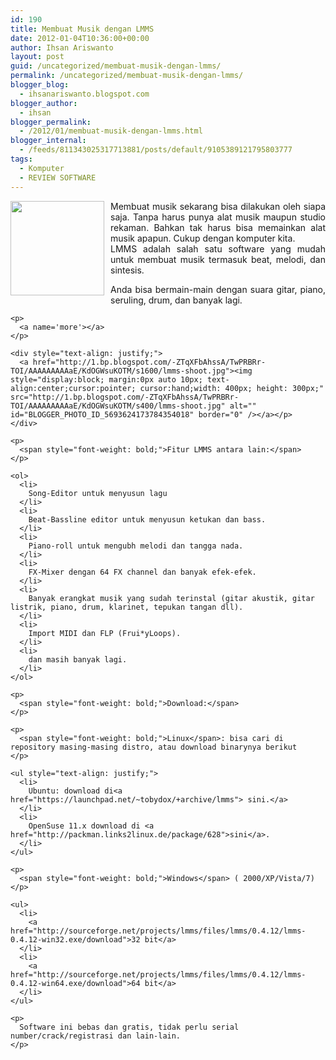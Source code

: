 ```yaml
---
id: 190
title: Membuat Musik dengan LMMS
date: 2012-01-04T10:36:00+00:00
author: Ihsan Ariswanto
layout: post
guid: /uncategorized/membuat-musik-dengan-lmms/
permalink: /uncategorized/membuat-musik-dengan-lmms/
blogger_blog:
  - ihsanariswanto.blogspot.com
blogger_author:
  - ihsan
blogger_permalink:
  - /2012/01/membuat-musik-dengan-lmms.html
blogger_internal:
  - /feeds/811343025317713881/posts/default/9105389121795803777
tags:
  - Komputer
  - REVIEW SOFTWARE
---
```

<div style="text-align: justify;">
  <a href="http://4.bp.blogspot.com/-n0WcShMH0CY/TwPMPhso8ZI/AAAAAAAAAZ4/nYsEttKD8HI/s1600/lmms.png"><img style="float:left; margin:0 10px 10px 0;cursor:pointer; cursor:hand;width: 150px; height: 151px;" src="http://4.bp.blogspot.com/-n0WcShMH0CY/TwPMPhso8ZI/AAAAAAAAAZ4/nYsEttKD8HI/s400/lmms.png" alt="" id="BLOGGER_PHOTO_ID_5693618921042145682" border="0" /></a>Membuat musik sekarang bisa dilakukan oleh siapa saja. Tanpa harus punya alat musik maupun studio rekaman. Bahkan tak harus bisa memainkan alat musik apapun. Cukup dengan komputer kita.
</div>

<div style="text-align: justify;">
  LMMS adalah salah satu software yang mudah untuk membuat musik termasuk beat, melodi, dan sintesis.</p> 
  
  <p>
    Anda bisa bermain-main dengan suara gitar, piano, seruling, drum, dan banyak lagi.</div> 
    
    <p>
      <a name='more'></a>
    </p>
    
    <div style="text-align: justify;">
      <a href="http://1.bp.blogspot.com/-ZTqXFbAhssA/TwPRBRr-TOI/AAAAAAAAAaE/KdOGWsuKOTM/s1600/lmms-shoot.jpg"><img style="display:block; margin:0px auto 10px; text-align:center;cursor:pointer; cursor:hand;width: 400px; height: 300px;" src="http://1.bp.blogspot.com/-ZTqXFbAhssA/TwPRBRr-TOI/AAAAAAAAAaE/KdOGWsuKOTM/s400/lmms-shoot.jpg" alt="" id="BLOGGER_PHOTO_ID_5693624173784354018" border="0" /></a></p>
    </div>
    
    <p>
      <span style="font-weight: bold;">Fitur LMMS antara lain:</span>
    </p>
    
    <ol>
      <li>
        Song-Editor untuk menyusun lagu
      </li>
      <li>
        Beat-Bassline editor untuk menyusun ketukan dan bass.
      </li>
      <li>
        Piano-roll untuk mengubh melodi dan tangga nada.
      </li>
      <li>
        FX-Mixer dengan 64 FX channel dan banyak efek-efek.
      </li>
      <li>
        Banyak erangkat musik yang sudah terinstal (gitar akustik, gitar listrik, piano, drum, klarinet, tepukan tangan dll).
      </li>
      <li>
        Import MIDI dan FLP (Frui*yLoops).
      </li>
      <li>
        dan masih banyak lagi.
      </li>
    </ol>
    
    <p>
      <span style="font-weight: bold;">Download:</span>
    </p>
    
    <p>
      <span style="font-weight: bold;">Linux</span>: bisa cari di repository masing-masing distro, atau download binarynya berikut
    </p>
    
    <ul style="text-align: justify;">
      <li>
        Ubuntu: download di<a href="https://launchpad.net/~tobydox/+archive/lmms"> sini.</a>
      </li>
      <li>
        OpenSuse 11.x download di <a href="http://packman.links2linux.de/package/628">sini</a>.
      </li>
    </ul>
    
    <p>
      <span style="font-weight: bold;">Windows</span> ( 2000/XP/Vista/7)
    </p>
    
    <ul>
      <li>
        <a href="http://sourceforge.net/projects/lmms/files/lmms/0.4.12/lmms-0.4.12-win32.exe/download">32 bit</a>
      </li>
      <li>
        <a href="http://sourceforge.net/projects/lmms/files/lmms/0.4.12/lmms-0.4.12-win64.exe/download">64 bit</a>
      </li>
    </ul>
    
    <p>
      Software ini bebas dan gratis, tidak perlu serial number/crack/registrasi dan lain-lain.
    </p>